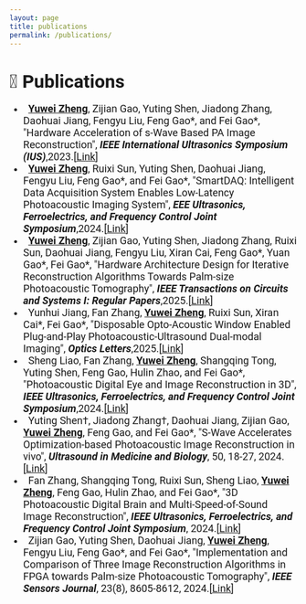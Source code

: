 ```yaml
---
layout: page
title: publications
permalink: /publications/
---
```


<!-- <u>下划线；<em>斜体  -->

# <span style="font-family: Roboto; font-size: 32px;">📝 Publications</span>
- <span style="font-family: Roboto;font-size: 18px;"> &nbsp; <u><strong>Yuwei Zheng</strong></u>, Zijian Gao, Yuting Shen, Jiadong Zhang, Daohuai Jiang, Fengyu Liu, Feng Gao*, and Fei Gao*, "Hardware Acceleration of s-Wave Based PA Image Reconstruction", <strong><em>IEEE International Ultrasonics Symposium (IUS)</em></strong>,2023.[<a href="https://ieeexplore.ieee.org/document/10306958" target="_blank">Link</a>]</span>
- <span style="font-family: Roboto;font-size: 18px;"> &nbsp; <u><strong>Yuwei Zheng</strong></u>, Ruixi Sun, Yuting Shen, Daohuai Jiang, Fengyu Liu, Feng Gao*, and Fei Gao*, "SmartDAQ: Intelligent Data Acquisition System Enables Low-Latency Photoacoustic Imaging System", <strong><em>EEE Ultrasonics,
Ferroelectrics, and Frequency Control Joint Symposium</em></strong>,2024.[<a href="https://ieeexplore.ieee.org/abstract/document/10793979" target="_blank">Link</a>]</span>
- <span style="font-family: Roboto;font-size: 18px;"> &nbsp; <u><strong>Yuwei Zheng</strong></u>, Zijian Gao, Yuting Shen, Jiadong Zhang, Ruixi Sun, Daohuai Jiang, Fengyu Liu, Xiran Cai, Feng Gao*, Yuan Gao*, Fei Gao*, "Hardware Architecture Design for Iterative Reconstruction Algorithms Towards
Palm-size Photoacoustic Tomography", <strong><em>IEEE Transactions on Circuits and Systems I: Regular Papers</em></strong>,2025.[<a href="https://ieeexplore.ieee.org/document/11075611" target="_blank">Link</a>]</span>
- <span style="font-family: Roboto;font-size: 18px;"> &nbsp; Yunhui Jiang, Fan Zhang, <u><strong>Yuwei Zheng</strong></u>, Ruixi Sun, Xiran Cai*, Fei Gao*, "Disposable Opto-Acoustic Window Enabled Plug-and-Play Photoacoustic-Ultrasound Dual-modal Imaging", <strong><em>Optics Letters</em></strong>,2025.[<a href="https://opg.optica.org/ol/ViewMedia.cfm?uri=ol-50-14-4582&seq=0&guid=e3e49d27-6803-478e-8671-903caa2bce99&html=true" target="_blank">Link</a>]</span>
- <span style="font-family: Roboto;font-size: 18px;"> &nbsp; Sheng Liao, Fan Zhang, <u><strong>Yuwei Zheng</strong></u>, Shangqing Tong, Yuting Shen, Feng Gao, Hulin Zhao, and Fei Gao*, "Photoacoustic Digital Eye and Image Reconstruction in 3D", <strong><em>IEEE Ultrasonics, Ferroelectrics, and Frequency
Control Joint Symposium</em></strong>,2024.[<a href="https://ieeexplore.ieee.org/abstract/document/10793853" target="_blank">Link</a>]</span>
- <span style="font-family: Roboto;font-size: 18px;"> &nbsp; Yuting Shen†, Jiadong Zhang†, Daohuai Jiang, Zijian Gao, <u><strong>Yuwei Zheng</strong></u>, Feng Gao, and Fei Gao*, "S-Wave Accelerates Optimization-based Photoacoustic Image Reconstruction in vivo", <strong><em>Ultrasound in Medicine and Biology</em></strong>, 50, 18-27, 2024.[<a href="https://www.sciencedirect.com/science/article/abs/pii/S0301562923002466" target="_blank">Link</a>]</span>
- <span style="font-family: Roboto;font-size: 18px;"> &nbsp; Fan Zhang, Shangqing Tong, Ruixi Sun, Sheng Liao, <u><strong>Yuwei Zheng</strong></u>, Feng Gao, Hulin Zhao, and Fei Gao*, "3D Photoacoustic Digital Brain and Multi-Speed-of-Sound Image Reconstruction", <strong><em>IEEE Ultrasonics, Ferroelectrics, and Frequency Control Joint Symposium</em></strong>, 2024.[<a href="https://ieeexplore.ieee.org/document/10793805" target="_blank">Link</a>]</span>
- <span style="font-family: Roboto;font-size: 18px;"> &nbsp; Zijian Gao, Yuting Shen, Daohuai Jiang, <u><strong>Yuwei Zheng</strong></u>, Fengyu Liu, Feng Gao*, and Fei Gao*, "Implementation and Comparison of Three Image Reconstruction Algorithms in FPGA towards Palm-size Photoacoustic Tomography", <strong><em> IEEE Sensors Journal</em></strong>, 23(8), 8605-8612, 2024.[<a href="https://ieeexplore.ieee.org/document/10065417" target="_blank">Link</a>]</span>


